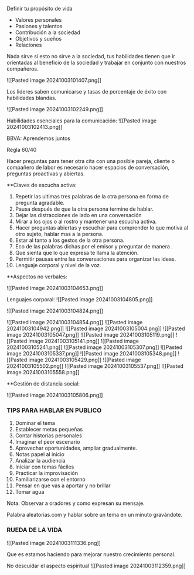 Definir tu propósito de vida

* Valores personales
* Pasiones y talentos
* Contribución a la sociedad
* Objetivos y sueños
* Relaciones

Nada sirve si esto no sirve a la sociedad, tus habilidades tienen que ir orientadas al beneficio de la sociedad y trabajar en conjunto con nuestros compañeros.

![[Pasted image 20241003101407.png]]

Los lideres saben comunicarse y tasas de porcentaje de éxito con habilidades blandas.

![[Pasted image 20241003102249.png]]

Habilidades esenciales para la comunicación:
![[Pasted image 20241003102413.png]]

BBVA: Aprendemos juntos

Regla 60/40

Hacer preguntas para tener otra cita con una posible pareja, cliente o compañero de labor es necesario hacer espacios de conversación, preguntas proactivas y abiertas.

**Claves de escucha activa:

1. Repetir las ultimas tres palabras de la otra persona en forma de pregunta agradable.
2. Pausa después de que la otra persona termine de hablar.
3. Dejar las distracciones de lado en una conversación
4. Mirar a los ojos o al rostro y mantener una escucha activa.
5. Hacer preguntas abiertas y escuchar para comprender lo que motiva al otro sujeto, hablar mas a la persona.
6. Estar al tanto a los gestos de la otra persona.
7. Eco de las palabras dichas por el emisor y preguntar de manera .
8. Que sienta que lo que expresa te llama la atención.
9. Permitir pausas entre las conversaciones para organizar las ideas.
10. Lenguaje corporal y nivel de la voz.

**Aspectos no verbales:

![[Pasted image 20241003104653.png]]

Lenguajes corporal:
![[Pasted image 20241003104805.png]]

![[Pasted image 20241003104824.png]]

![[Pasted image 20241003104854.png]]
![[Pasted image 20241003104942.png]]
![[Pasted image 20241003105004.png]]
![[Pasted image 20241003105047.png]]
![[Pasted image 20241003105119.png]]
![[Pasted image 20241003105141.png]]
![[Pasted image 20241003105241.png]]
![[Pasted image 20241003105307.png]]
![[Pasted image 20241003105337.png]]
![[Pasted image 20241003105348.png]]
![[Pasted image 20241003105429.png]]
![[Pasted image 20241003105502.png]]
![[Pasted image 20241003105537.png]]
![[Pasted image 20241003105558.png]]

**Gestión de distancia social:

![[Pasted image 20241003105806.png]]


### TIPS PARA HABLAR EN PUBLICO

1. Dominar el tema
2. Establecer metas pequeñas
3. Contar historias personales
4. Imaginar el peor escenario
5. Aprovechar oportunidades, ampliar gradualmente.
6. Notas papel al inicio
7. Analizar la audiencia
8. Iniciar con temas fáciles
9. Practicar la improvisación
10. Familiarizarse con el entorno
11. Pensar en que vas a aportar y no brillar
12. Tomar agua

Nota: Observar a oradores y como expresan su mensaje.

Palabra aleatorias.com y hablar sobre un tema en un minuto gravándote.


### RUEDA DE LA VIDA

![[Pasted image 20241003111336.png]]

Que es estamos haciendo para mejorar nuestro crecimiento personal.

No descuidar el aspecto espiritual
![[Pasted image 20241003112359.png]]
